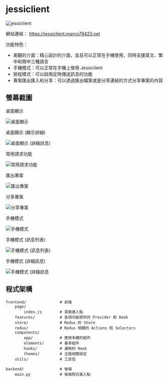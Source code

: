 # jessiclient

![jessiclient](./logo.jpg)

網站連結： https://jessiclient.marco79423.net

功能特色：

* 美觀的介面：精心設計的介面，並且可以正常在手機使用，同時支援英文、繁中和簡中三種語言
* 手機模式：可以正常在手機上使用 Jessiclient
* 排程模式：可以啟用定時傳送訊息的功能
* 專案匯出匯入和分享：可以透過匯出檔案或是分享連結的方式分享專案的內容

## 螢幕截圖

桌面顯示

![桌面顯示](./docs/imgs/1.png)

桌面顯示 (顯示詳細)

![桌面顯示 (詳細訊息)](./docs/imgs/2.png)

常用請求功能

![常用請求功能](./docs/imgs/3.png)

匯出專案

![匯出專案](./docs/imgs/4.png)

分享專案

![分享專案](./docs/imgs/5.png)

手機模式

![手機模式](./docs/imgs/6.png)

手機模式 (訊息列表)

![手機模式 (訊息列表)](./docs/imgs/7.png)

手機模式 (詳細訊息)

![手機模式 (詳細訊息](./docs/imgs/8.png)

## 程式架構

    frontend/               # 前端
        page/
            index.js        # 頁面進入點
        features/           # 各項功能提供的 Provider 和 Hook
        store/              # Redux 的 Store
        redux/              # Redux 相關的 Actions 和 Selectors
        components/
            app/            # 應用本體的組件
            elements/       # 基本組件
            hooks/          # 通用的 Hook
            themes/         # 主題相關設定
        utils/              # 工具包

    backend/                # 後端
        main.py             # 後端程式進入點

